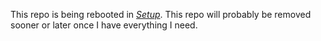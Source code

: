 This repo is being rebooted in [_Setup_](https://github.com/lambdan/Setup). 
This repo will probably be removed sooner or later once I have everything I need.
